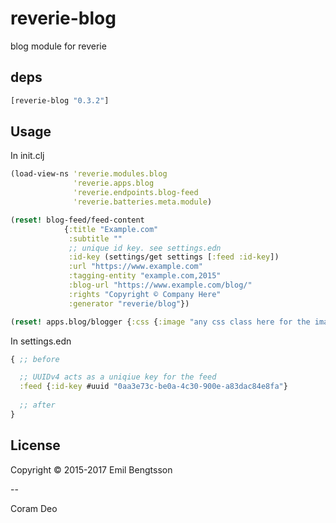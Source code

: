 # reverie-blog

blog module for reverie

## deps

```clojure
[reverie-blog "0.3.2"]
```
## Usage

In init.clj

```clojure
(load-view-ns 'reverie.modules.blog
              'reverie.apps.blog
              'reverie.endpoints.blog-feed
              'reverie.batteries.meta.module)

(reset! blog-feed/feed-content
            {:title "Example.com"
             :subtitle ""
             ;; unique id key. see settings.edn
             :id-key (settings/get settings [:feed :id-key])
             :url "https://www.example.com"
             :tagging-entity "example.com,2015"
             :blog-url "https://www.example.com/blog/"
             :rights "Copyright © Company Here"
             :generator "reverie/blog"})

(reset! apps.blog/blogger {:css {:image "any css class here for the image"}})
```

In settings.edn

```clojure
{ ;; before

  ;; UUIDv4 acts as a uniqiue key for the feed
  :feed {:id-key #uuid "0aa3e73c-be0a-4c30-900e-a83dac84e8fa"}
  
  ;; after
}
```

## License

Copyright © 2015-2017 Emil Bengtsson

--

Coram Deo
